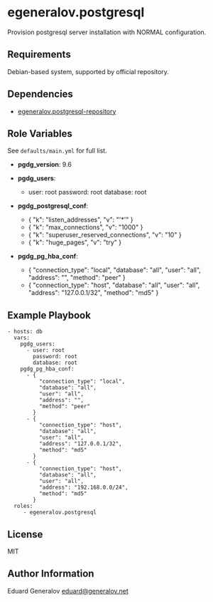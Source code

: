 egeneralov.postgresql
=====================

Provision postgresql server installation with NORMAL configuration.

Requirements
------------

Debian-based system, supported by official repository.

Dependencies
------------

- [egeneralov.postgresql-repository](https://github.com/egeneralov/postgresql-repository)

Role Variables
--------------

See `defaults/main.yml` for full list.

- **pgdg_version**: 9.6

- **pgdg_users**:
  - user: root
    password: root
    database: root

- **pgdg_postgresql_conf**:
  - {
    "k": "listen_addresses",
    "v": "'*'"
  }
  - {
    "k": "max_connections",
    "v": "1000"
  }
  - {
    "k": "superuser_reserved_connections",
    "v": "10"
  }
  - {
    "k": "huge_pages",
    "v": "try"
  }

- **pgdg_pg_hba_conf**:
  - {
      "connection_type": "local",
      "database": "all",
      "user": "all",
      "address": "",
      "method": "peer"
    }
  - {
      "connection_type": "host",
      "database": "all",
      "user": "all",
      "address": "127.0.0.1/32",
      "method": "md5"
    }

Example Playbook
----------------

    - hosts: db
      vars:
        pgdg_users:
          - user: root
            password: root
            database: root
        pgdg_pg_hba_conf:
          - {
              "connection_type": "local",
              "database": "all",
              "user": "all",
              "address": "",
              "method": "peer"
            }
          - {
              "connection_type": "host",
              "database": "all",
              "user": "all",
              "address": "127.0.0.1/32",
              "method": "md5"
            }
          - {
              "connection_type": "host",
              "database": "all",
              "user": "all",
              "address": "192.168.0.0/24",
              "method": "md5"
            }
      roles:
         - egeneralov.postgresql

License
-------

MIT

Author Information
------------------

Eduard Generalov <eduard@generalov.net>
